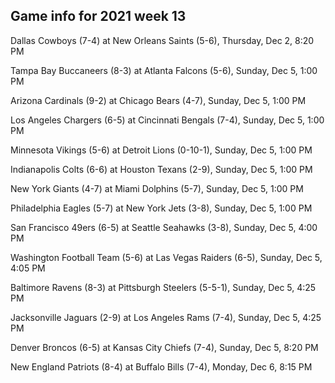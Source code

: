 ## Game info for 2021 week 13
Dallas Cowboys (7-4) at New Orleans Saints (5-6), Thursday, Dec 2, 8:20 PM



Tampa Bay Buccaneers (8-3) at Atlanta Falcons (5-6), Sunday, Dec 5, 1:00 PM

Arizona Cardinals (9-2) at Chicago Bears (4-7), Sunday, Dec 5, 1:00 PM

Los Angeles Chargers (6-5) at Cincinnati Bengals (7-4), Sunday, Dec 5, 1:00 PM

Minnesota Vikings (5-6) at Detroit Lions (0-10-1), Sunday, Dec 5, 1:00 PM

Indianapolis Colts (6-6) at Houston Texans (2-9), Sunday, Dec 5, 1:00 PM

New York Giants (4-7) at Miami Dolphins (5-7), Sunday, Dec 5, 1:00 PM

Philadelphia Eagles (5-7) at New York Jets (3-8), Sunday, Dec 5, 1:00 PM



San Francisco 49ers (6-5) at Seattle Seahawks (3-8), Sunday, Dec 5, 4:00 PM

Washington Football Team (5-6) at Las Vegas Raiders (6-5), Sunday, Dec 5, 4:05 PM

Baltimore Ravens (8-3) at Pittsburgh Steelers (5-5-1), Sunday, Dec 5, 4:25 PM

Jacksonville Jaguars (2-9) at Los Angeles Rams (7-4), Sunday, Dec 5, 4:25 PM



Denver Broncos (6-5) at Kansas City Chiefs (7-4), Sunday, Dec 5, 8:20 PM



New England Patriots (8-4) at Buffalo Bills (7-4), Monday, Dec 6, 8:15 PM

